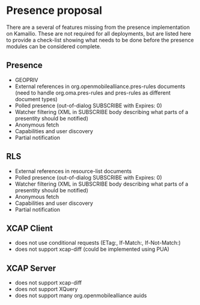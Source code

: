 # Presence proposal

There are a several of features missing from the presence implementation
on Kamailio. These are not required for all deployments, but are listed
here to provide a check-list showing what needs to be done before the
presence modules can be considered complete.

## Presence

- GEOPRIV
- External references in org.openmobilealliance.pres-rules documents
    (need to handle org.oma.pres-rules and pres-rules as different
    document types)
- Polled presence (out-of-dialog SUBSCRIBE with Expires: 0)
- Watcher filtering (XML in SUBSCRIBE body describing what parts of a
    presentity should be notified)
- Anonymous fetch
- Capabilities and user discovery
- Partial notification

## RLS

- External references in resource-list documents
- Polled presence (out-of-dialog SUBSCRIBE with Expires: 0)
- Watcher filtering (XML in SUBSCRIBE body describing what parts of a
    presentity should be notified)
- Anonymous fetch
- Capabilities and user discovery
- Partial notification

## XCAP Client

- does not use conditional requests (ETag:, If-Match:, If-Not-Match:)
- does not support xcap-diff (could be implemented using PUA)

## XCAP Server

- does not support xcap-diff
- does not support XQuery
- does not support many org.openmobilealliance auids
